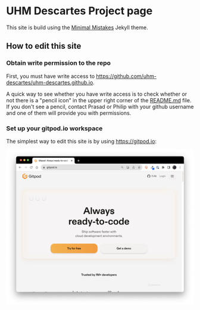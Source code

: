 # UHM Descartes Project page

This site is build using the [Minimal Mistakes](https://mmistakes.github.io/minimal-mistakes/) Jekyll theme.

## How to edit this site

### Obtain write permission to the repo

First, you must have write access to <https://github.com/uhm-descartes/uhm-descartes.github.io>. 

A quick way to see whether you have write access is to check whether or not there is a "pencil icon" in the upper right corner of the [README.md](https://github.com/uhm-descartes/uhm-descartes.github.io/blob/master/README.md) file. If you don't see a pencil, contact Prasad or Philip with your github username and one of them will provide you with permissions.

### Set up your gitpod.io workspace

The simplest way to edit this site is by using <https://gitpod.io>:

<img src="README-screenshots/gitpod-1.png"/>



